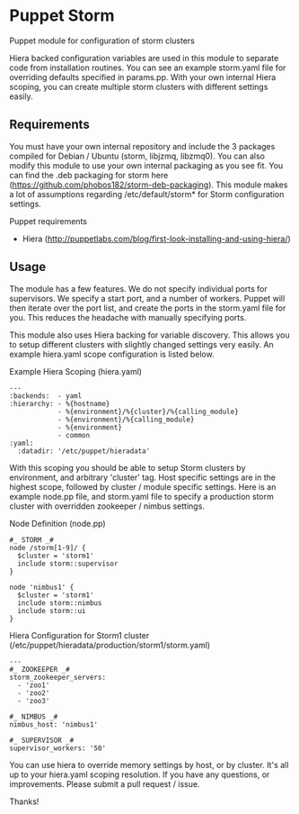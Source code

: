 Puppet Storm
==============================================================

Puppet module for configuration of storm clusters

Hiera backed configuration variables are used in this module to separate code from installation routines. You can see an example storm.yaml file for overriding defaults specified in params.pp. With your own internal Hiera scoping, you can create multiple storm clusters with different settings easily.

Requirements
------------
You must have your own internal repository and include the 3 packages
compiled for Debian / Ubuntu (storm, libjzmq, libzmq0). You can also modify this module to use your
own internal packaging as you see fit. You can find the .deb packaging for
storm here (<https://github.com/phobos182/storm-deb-packaging>). This module makes a lot of assumptions regarding /etc/default/storm* for Storm configuration settings.

Puppet requirements

* Hiera (<http://puppetlabs.com/blog/first-look-installing-and-using-hiera/>)

Usage
-----

The module has a few features. We do not specify individual ports for supervisors. We specify a start port, and a number of workers. Puppet will then iterate over the port list, and create the ports in the storm.yaml file for you. This reduces the headache with manually specifying ports. 

This module also uses Hiera backing for variable discovery. This allows you to setup different clusters with slightly changed settings very easily. An example hiera.yaml scope configuration is listed below.

Example Hiera Scoping (hiera.yaml)

    ---
    :backends:  - yaml
    :hierarchy: - %{hostname}
                - %{environment}/%{cluster}/%{calling_module}
                - %{environment}/%{calling_module}
                - %{environment}
                - common
    :yaml:
      :datadir: '/etc/puppet/hieradata'

With this scoping you should be able to setup Storm clusters by environment, and arbitrary 'cluster' tag. Host specific settings are in the highest scope, followed by cluster / module specific settings. Here is an example node.pp file, and storm.yaml file to specify a production storm cluster with overridden zookeeper / nimbus settings.

Node Definition (node.pp)

    #_ STORM _#
    node /storm[1-9]/ {
      $cluster = 'storm1'
      include storm::supervisor
    }
    
    node 'nimbus1' {
      $cluster = 'storm1'
      include storm::nimbus
      include storm::ui
    }

Hiera Configuration for Storm1 cluster (/etc/puppet/hieradata/production/storm1/storm.yaml)

    ---
    #_ ZOOKEEPER _#
    storm_zookeeper_servers:
      - 'zoo1'
      - 'zoo2'
      - 'zoo3'
    
    #_ NIMBUS _#
    nimbus_host: 'nimbus1'
    
    #_ SUPERVISOR _#
    supervisor_workers: '50'

You can use hiera to override memory settings by host, or by cluster. It's all up to your hiera.yaml scoping resolution. If you have any questions, or improvements. Please submit a pull request / issue.

Thanks!
